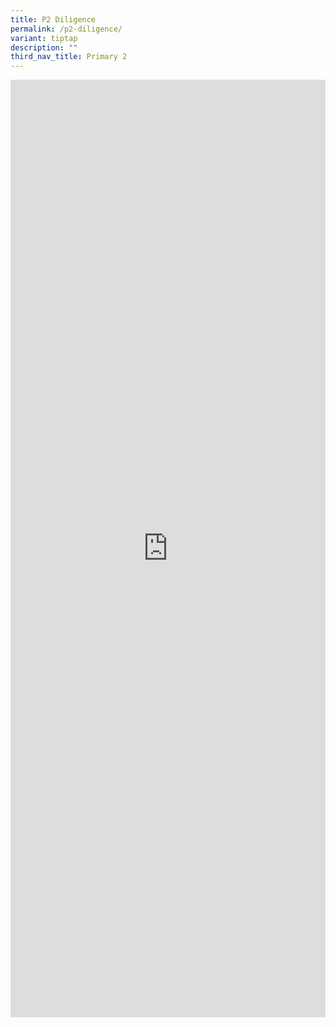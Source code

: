 ```yaml
---
title: P2 Diligence
permalink: /p2-diligence/
variant: tiptap
description: ""
third_nav_title: Primary 2
---
```

<div class="iframe-wrapper">
<iframe height="1500" width="100%" allowfullscreen="true" frameborder="0" src="https://docs.google.com/document/d/e/2PACX-1vQAc6ea3banOm4AuDdMZ9NoKfNNf2Kk17YmomQ2EqymKo3Xc3RKDT94WnBGfEWY3A/pub?embedded=true"></iframe>
</div>
<p></p>
